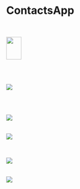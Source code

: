 # ContactsApp
<br><br> 
<img src = “https://github.com/Abdi1717/ContactsApp/blob/master/images/1.png” width = 40 height =60>
<br>

<br><br>  
![](https://github.com/Abdi1717/ContactsApp/blob/master/images/2.png)
<br> 

<br><br>  
![](https://github.com/Abdi1717/ContactsApp/blob/master/images/3.png)
<br> 
<br><br> 
![](https://github.com/Abdi1717/ContactsApp/blob/master/images/4.png)
<br>

<br><br> 
![](https://github.com/Abdi1717/ContactsApp/blob/master/images/5.png)
<br> 
<br><br> 
![](https://github.com/Abdi1717/ContactsApp/blob/master/images/6.png)
<br>
